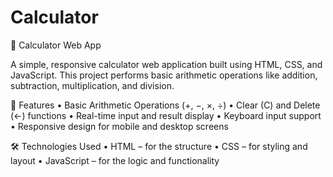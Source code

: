 # Calculator
📱 Calculator Web App

A simple, responsive calculator web application built using HTML, CSS, and JavaScript. 
This project performs basic arithmetic operations like addition, subtraction, multiplication, and division.

🚀 Features
	•	Basic Arithmetic Operations (+, −, ×, ÷)
	•	Clear (C) and Delete (←) functions
	•	Real-time input and result display
	•	Keyboard input support
	•	Responsive design for mobile and desktop screens

🛠️ Technologies Used
	•	HTML – for the structure
	•	CSS – for styling and layout
	•	JavaScript – for the logic and functionality